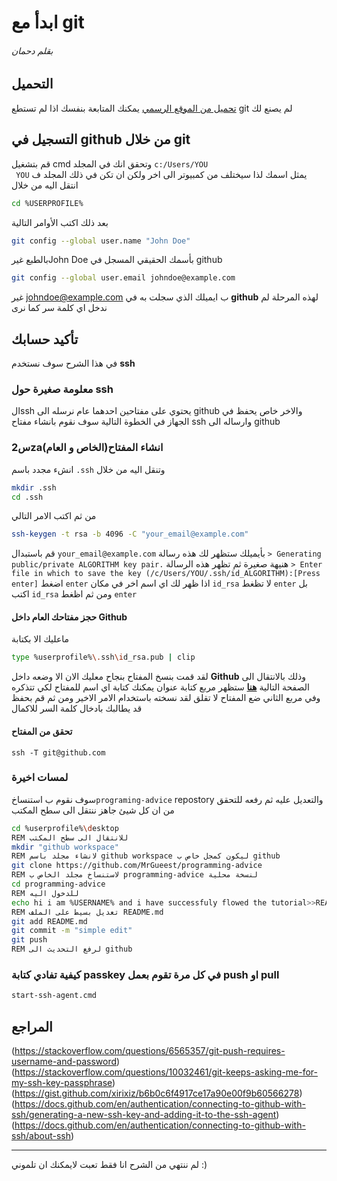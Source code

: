 # ابدأ مع git
###### بقلم دحمان
## التحميل

[تحميل من الموقع الرسمي](https://git-scm.com/download/win "تحميل من الموقع الرسمي")
يمكنك المتابعة بنفسك اذا لم تستطع git  لم يصنع لك 
## التسجيل في github من خلال git
قم بتشغيل cmd وتحقق انك  في المجلد `c:/Users/YOU`   
` YOU` يمثل اسمك  لذا سيختلف من كمبيوتر الى اخر ولكن ان تكن في ذلك المجلد ف انتقل اليه من خلال  
```bash
cd %USERPROFILE%
```
بعد ذلك اكتب الأوامر التالية
```bash
git config --global user.name "John Doe"
```
بالطبع غيرJohn Doe بأسمك الحقيقي المسجل في github
```bash
git config --global user.email johndoe@example.com
```
غير johndoe@example.com ب ايميلك الذي سجلت به في **github**
لهذه المرحلة لم ندخل اي كلمة سر  كما نرى
## تأكيد حسابك 
في هذا الشرح سوف نستخدم **ssh**
### معلومة صغيرة حول  ssh
الssh يحتوي على مفتاحين احدهما عام نرسله الى github والاخر خاص يحفظ في الجهاز في الخطوة التالية سوف نقوم بانشاء مفتاح  ssh  وارساله الى github
### س2zaانشاء المفتاح(الخاص و العام)
انشء مجدد باسم  `.ssh` وتنقل اليه من خلال
```bash
mkdir .ssh
cd .ssh
```
من ثم اكتب الامر التالي
```bash
ssh-keygen -t rsa -b 4096 -C "your_email@example.com"
```
قم باستبدال  `your_email@example.com` بأيميلك 
ستظهر لك هذه رسالة
`> Generating public/private ALGORITHM key pair.`
هنيهة صغيرة ثم تظهر هذه الرسالة
`> Enter file in which to save the key (/c/Users/YOU/.ssh/id_ALGORITHM):[Press enter]`
اضغط `enter` اذا ظهر لك اي اسم اخر في مكان `id_rsa`  لا تظغط `enter`  بل اكتب `id_rsa` ومن  ثم  اظغط `enter`  
#### حجز مفتاحك العام داخل Github 
ماعليك الا بكتابة
```bash
type %userprofile%\.ssh\id_rsa.pub | clip
```
لقد قمت بنسخ المفتاح بنجاح معليك الان الا  وضعه داخل **Github**  وذلك بالانتقال الى  الصفحة التالية  **[هنا](http://https://github.com/settings/keys "
هنا")** ستظهر مربع كتابة عنوان يمكنك كتابة اي اسم للمفتاح لكي تتذكره  وفي مربع الثاني ضع المفتاح لا تقلق لقد نسخته باستخدام الامر الاخير ومن ثم قم بحفظ  قد يطالبك بادخال كلمة السر للاكمال
#### تحقق من المفتاح 
```ssh -T git@github.com```
### لمسات اخيرة
سوف نقوم ب استنساخ`programing-advice` repostory والتعديل عليه ثم رفعه للتحقق من ان كل شيئ جاهز
ننتقل الى سطح المكتب 
```bash
cd %userprofile%\desktop 
REM للانتقال الى سطح المكتب
mkdir "github workspace"
REM لانشاء مجلد باسم github workspace ليكون كمجل خاص ب github
git clone https://github.com/MrGueest/programming-advice 
REM لاستنساخ مجلد الخاص ب programming-advice لنسخة محلية 
cd programming-advice 
REM للدخول اليه
echo hi i am %USERNAME% and i have successfuly flowed the tutorial>>README.md
REM تعديل بسيط على الملف README.md
git add README.md
git commit -m "simple edit"
git push
REM لرفع التحديث الى github
```
### كيفية تفادي كتابة passkey في كل مرة تقوم بعمل push او pull 
```bash
start-ssh-agent.cmd
```
## المراجع

(https://stackoverflow.com/questions/6565357/git-push-requires-username-and-password)
(https://stackoverflow.com/questions/10032461/git-keeps-asking-me-for-my-ssh-key-passphrase)
(https://gist.github.com/xirixiz/b6b0c6f4917ce17a90e00f9b60566278)
(https://docs.github.com/en/authentication/connecting-to-github-with-ssh/generating-a-new-ssh-key-and-adding-it-to-the-ssh-agent)
(https://docs.github.com/en/authentication/connecting-to-github-with-ssh/about-ssh)

----
لم ننتهي من الشرح انا فقط تعبت 
لايمكنك ان تلموني :)
